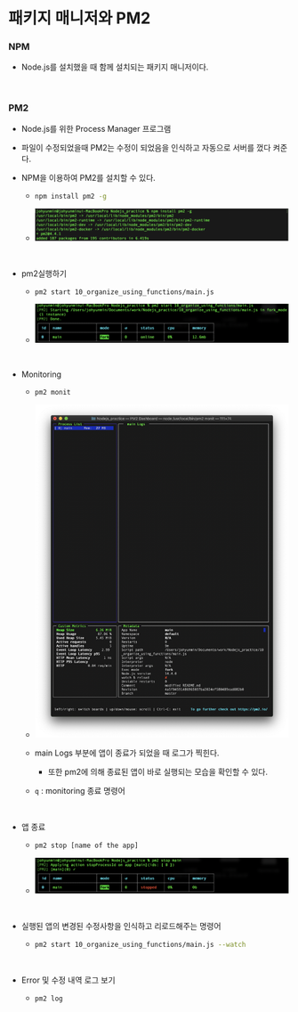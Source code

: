 # 패키지 매니저와 PM2

### NPM

- Node.js를 설치했을 때 함께 설치되는 패키지 매니저이다.

  

​         

### PM2

- Node.js를 위한 Process Manager 프로그램

- 파일이 수정되었을때 PM2는 수정이 되었음을 인식하고 자동으로 서버를 껐다 켜준다.

- NPM을 이용하여 PM2를 설치할 수 있다.

  - ```bash
    npm install pm2 -g
    ```

  - ![pm2_install](./img/pm2_install.png)

​            

- pm2실행하기

  - ```bash
    pm2 start 10_organize_using_functions/main.js
    ```

  - ![pm2_start](./img/pm2_start.png)

​                 

- Monitoring 

  - ```bash
    pm2 monit
    ```

  - ![pm2_monit](./img/pm2_monit.png)

  - main Logs 부분에 앱이 종료가 되었을 때 로그가 찍힌다.

    - 또한 pm2에 의해 종료된 앱이 바로 실행되는 모습을 확인할 수 있다.

  - `q` : monitoring 종료 명령어

​                  

- 앱 종료

  - ```bash
    pm2 stop [name of the app]
    ```

  - ![pm2_stop](./img/pm2_stop.png)

​          

- 실행된 앱의 변경된 수정사항을 인식하고 리로드해주는 명령어

  - ```bash
    pm2 start 10_organize_using_functions/main.js --watch
    ```

​              

- Error 및 수정 내역 로그 보기

  - ```bash
    pm2 log
    ```